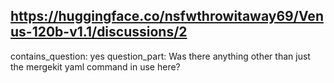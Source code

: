 ## https://huggingface.co/nsfwthrowitaway69/Venus-120b-v1.1/discussions/2

contains_question: yes
question_part: Was there anything other than just the mergekit yaml command in use here?